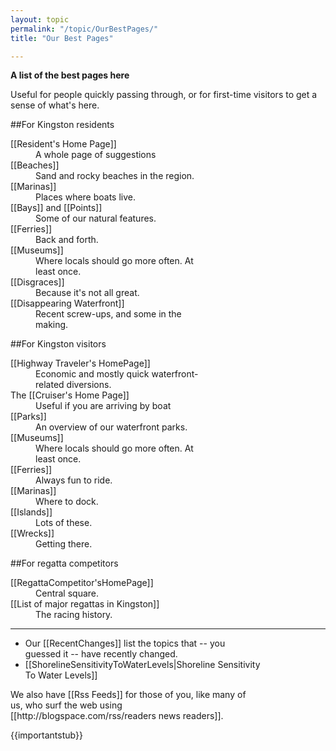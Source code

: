 ```yaml
---
layout: topic
permalink: "/topic/OurBestPages/"
title: "Our Best Pages"

---
```


<strong>A  list of the best pages here</strong>

Useful for people quickly passing through, or for first-time visitors to get a sense of what's here.

<div class="floatleft" style="width:310px;padding:0 7px 0 0;">
##For Kingston residents
<dl>
 <dt>[[Resident's Home Page]]</dt><dd>A whole page of suggestions</dd>
 <dt>[[Beaches]]</dt> <dd>Sand and rocky beaches in the region.    </dd>
 <dt>[[Marinas]]</dt> <dd>Places where boats live.  </dd>
 <dt>[[Bays]] and [[Points]]</dt> <dd>Some of our natural features.   </dd>
 <dt>[[Ferries]]</dt> <dd>Back and forth.</dd>
 <dt>[[Museums]]</dt> <dd> Where locals should go more often.  At least once.</dd>
 <dt>[[Disgraces]]</dt> <dd>Because it's not all great.</dd>
 <dt>[[Disappearing Waterfront]]</dt><dd>Recent screw-ups, and some in the making.</dd>
</dl></div>
<div class="floatleft" style="width:310px;padding:0 7px 0 0;">
##For Kingston visitors
<dl>
 <dt>[[Highway Traveler's HomePage]]</dt><dd>Economic and mostly quick waterfront-related diversions.</dd>
 <dt>The [[Cruiser's Home Page]]</dt><dd>Useful if you are arriving by boat</dd>
 <dt>[[Parks]]</dt> <dd>An overview of our waterfront parks.</dd>
 <dt>[[Museums]]</dt> <dd> Where locals should go more often.  At least once.   </dd>
 <dt>[[Ferries]]</dt> <dd>Always fun to ride.  </dd>
 <dt>[[Marinas]]</dt> <dd>Where to dock.  </dd>
 <dt>[[Islands]]</dt> <dd>Lots of these.   </dd>
 <dt>[[Wrecks]]</dt> <dd>Getting there.   </dd>
</dl>
</div>
<div class="floatleft" style="width:310px;padding:0 7px 0 0;">
##For regatta competitors
<dl>
 <dt>[[RegattaCompetitor'sHomePage]]</dt> <dd>Central square.  </dd>
 <dt>[[List of major regattas in Kingston]]</dt> <dd>The racing history.  </dd>
</dl>
</div>

----

<div class="clearboth floatleft" style="width:400;padding:0 7px 0 0;">
<ul>
<li> Our [[RecentChanges]] list the topics that -- you guessed it -- have recently changed.

<li>   [[ShorelineSensitivityToWaterLevels|Shoreline Sensitivity To Water Levels]]
</ul>
We also have [[Rss Feeds]] for those of you, like many of us, who surf the web using [[http://blogspace.com/rss/readers news readers]].
</div>

{{importantstub}}

